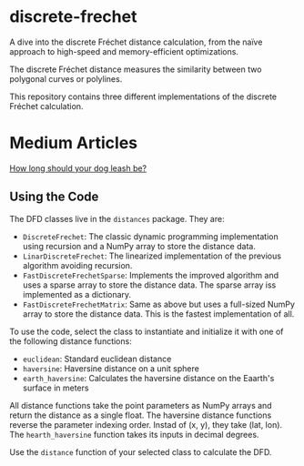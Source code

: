 # discrete-frechet

A dive into the discrete Fréchet distance calculation, from the naïve
approach to high-speed and memory-efficient optimizations.

The discrete Fréchet distance measures the similarity between two 
polygonal curves or polylines. 

This repository contains three different implementations of the 
discrete Fréchet calculation.

# Medium Articles

[How long should your dog leash be?](https://medium.com/tblx-insider/how-long-should-your-dog-leash-be-ba5a4e6891fc)


## Using the Code
The DFD classes live in the `distances` package. They are:
- `DiscreteFrechet`: The classic dynamic programming implementation
using recursion and a NumPy array to store the distance data.
- `LinarDiscreteFrechet`: The linearized implementation of the
previous algorithm avoiding recursion.
- `FastDiscreteFrechetSparse`: Implements the improved algorithm
and uses a sparse array to store the distance data. The sparse
array iss implemented as a dictionary.
- `FastDiscreteFrechetMatrix`: Same as above but uses a full-sized
NumPy array to store the distance data. This is the fastest 
implementation of all.

To use the code, select the class to instantiate and initialize it 
with one of the following distance functions:
- `euclidean`: Standard euclidean distance
- `haversine`: Haversine distance on a unit sphere
- `earth_haversine`: Calculates the haversine distance on the
Eaarth's surface in meters

All distance functions take the point parameters as NumPy arrays
and return the distance as a single float. The haversine distance
functions reverse the parameter indexing order. Instad of (x, y), 
they take (lat, lon). The `hearth_haversine` function takes its
inputs in decimal degrees.

Use the `distance` function of your selected class to calculate
the DFD.
